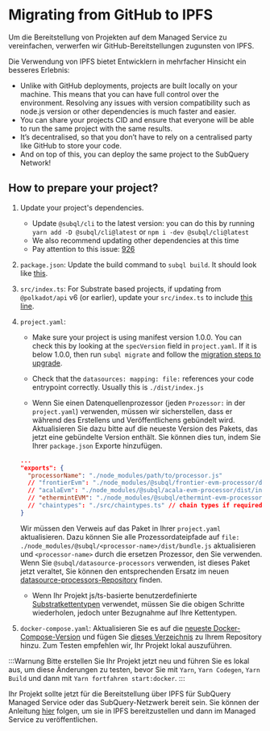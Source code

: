 # Migrating from GitHub to IPFS

Um die Bereitstellung von Projekten auf dem Managed Service zu vereinfachen, verwerfen wir GitHub-Bereitstellungen zugunsten von IPFS.

Die Verwendung von IPFS bietet Entwicklern in mehrfacher Hinsicht ein besseres Erlebnis:

- Unlike with GitHub deployments, projects are built locally on your machine. This means that you can have full control over the environment. Resolving any issues with version compatibility such as node.js version or other dependencies is much faster and easier.
- You can share your projects CID and ensure that everyone will be able to run the same project with the same results.
- It’s decentralised, so that you don’t have to rely on a centralised party like GitHub to store your code.
- And on top of this, you can deploy the same project to the SubQuery Network!

## How to prepare your project?

1. Update your project's dependencies.
   - Update `@subql/cli` to the latest version: you can do this by running `yarn add -D @subql/cli@latest` or `npm i -dev @subql/cli@latest`
   - We also recommend updating other dependencies at this time
   - Pay attention to this issue: [926](https://github.com/subquery/subql/discussions/926)
2. `package.json`: Update the build command to `subql build`. It should look like [this](https://github.com/subquery/subql-starter/blob/418440f09226694a0063c939ff3332530f3047c4/package.json#L7).
3. `src/index.ts`: For Substrate based projects, if updating from `@polkadot/api` v6 (or earlier), update your `src/index.ts` to include [this line](https://github.com/subquery/subql-starter/blob/418440f09226694a0063c939ff3332530f3047c4/src/index.ts#L3).
4. `project.yaml`:

   - Make sure your project is using manifest version 1.0.0. You can check this by looking at the `specVersion` field in `project.yaml`. If it is below 1.0.0, then run `subql migrate` and follow the [migration steps to upgrade](../build/manifest/polkadot.md#migrating-to-v100-badge-textupgrade-typewarning).

   - Check that the `datasources: mapping: file:` references your code entrypoint correctly. Usually this is `./dist/index.js`

   - Wenn Sie einen Datenquellenprozessor (jeden `Prozessor:` in der `project.yaml`) verwenden, müssen wir sicherstellen, dass er während des Erstellens und Veröffentlichens gebündelt wird. Aktualisieren Sie dazu bitte auf die neueste Version des Pakets, das jetzt eine gebündelte Version enthält. Sie können dies tun, indem Sie Ihrer `package.json` Exporte hinzufügen.

   ```json
   ...
   "exports": {
     "processorName": "./node_modules/path/to/processor.js"
     // "frontierEvm": "./node_modules/@subql/frontier-evm-processor/dist/index.js"
     // "acalaEvm": "./node_modules/@subql/acala-evm-processor/dist/index.js",
     // "ethermintEVM": "./node_modules/@subql/ethermint-evm-processor/dist/index.js"
     // "chaintypes": "./src/chaintypes.ts" // chain types if required
   }
   ```

   Wir müssen den Verweis auf das Paket in Ihrer `project.yaml` aktualisieren. Dazu können Sie alle Prozessordateipfade auf `file: ./node_modules/@subql/<processor-name>/dist/bundle.js` aktualisieren und `<processor-name>` durch die ersetzen Prozessor, den Sie verwenden. Wenn Sie `@subql/datasource-processors` verwenden, ist dieses Paket jetzt veraltet, Sie können den entsprechenden Ersatz im neuen [datasource-processors-Repository](https://github.com/subquery/datasource-processors/tree/main/packages) finden.

   - Wenn Ihr Projekt js/ts-basierte benutzerdefinierte [Substratkettentypen](../build/manifest/polkadot.md#custom-chains) verwendet, müssen Sie die obigen Schritte wiederholen, jedoch unter Bezugnahme auf Ihre Kettentypen.

5. `docker-compose.yaml`: Aktualisieren Sie es auf die [neueste Docker-Compose-Version](https://github.com/subquery/subql-starter/blob/main/Polkadot/Polkadot-starter/docker-compose.yml) und fügen Sie [dieses Verzeichnis](https://github.com/subquery/subql-starter/tree/main/Polkadot/Polkadot-starter/docker) zu Ihrem Repository hinzu. Zum Testen empfehlen wir, Ihr Projekt lokal auszuführen.

:::Warnung Bitte erstellen Sie Ihr Projekt jetzt neu und führen Sie es lokal aus, um diese Änderungen zu testen, bevor Sie mit `Yarn`, `Yarn Codegen`, `Yarn Build` und dann mit `Yarn fortfahren start:docker`. :::

Ihr Projekt sollte jetzt für die Bereitstellung über IPFS für SubQuery Managed Service oder das SubQuery-Netzwerk bereit sein. Sie können der Anleitung [hier](./publish.md#publish-your-subquery-project-to-ipfs) folgen, um sie in IPFS bereitzustellen und dann im Managed Service zu veröffentlichen.
